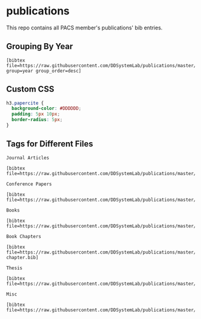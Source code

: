 # publications
This repo contains all PACS member's publications' bib entries.

## Grouping By Year

```
[bibtex file=https://raw.githubusercontent.com/DDSystemLab/publications/master/bib/all.bib group=year group_order=desc]
```

## Custom CSS

```css
h3.papercite {
  background-color: #DDDDDD;
  padding: 5px 10px;
  border-radius: 5px;
}
```

## Tags for Different Files

```
Journal Articles

[bibtex file=https://raw.githubusercontent.com/DDSystemLab/publications/master/bib/journal.bib]

Conference Papers

[bibtex file=https://raw.githubusercontent.com/DDSystemLab/publications/master/bib/conference.bib]

Books

[bibtex file=https://raw.githubusercontent.com/DDSystemLab/publications/master/bib/book.bib]

Book Chapters

[bibtex file=https://raw.githubusercontent.com/DDSystemLab/publications/master/bib/book-chapter.bib]

Thesis

[bibtex file=https://raw.githubusercontent.com/DDSystemLab/publications/master/bib/thesis.bib]

Misc

[bibtex file=https://raw.githubusercontent.com/DDSystemLab/publications/master/bib/misc.bib]
```
